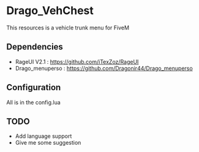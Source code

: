 # Drago_VehChest

This resources is a vehicle trunk menu for FiveM

## Dependencies

- RageUI V2.1 : https://github.com/iTexZoz/RageUI 
- Drago_menuperso : https://github.com/Dragonir44/Drago_menuperso

## Configuration
All is in the config.lua

## TODO
- Add language support
- Give me some suggestion